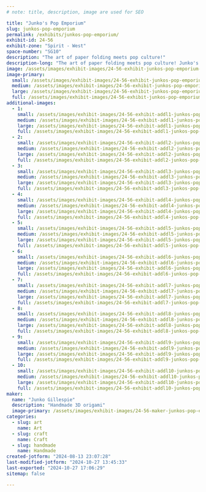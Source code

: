 ```yaml
---
# note: title, description, image are used for SEO

title: "Junko's Pop Emporium"
slug: junkos-pop-emporium
permalink: /exhibits/junkos-pop-emporium/
exhibit-id: 24-56
exhibit-zone: "Spirit - West"
space-number: "SG10"
description: "The art of paper folding meets pop culture!"
description-long: "The art of paper folding meets pop culture! Junko's Pop Emporium showcases the art of 3D origami in forms ranging from dragons to birds to movie and tv show characters! Come shop these one-of-a-kind paper sculptures, or just meet the artist and learn about 3D origami!"
image: /assets/images/exhibit-images/24-56-exhibit-junkos-pop-emporium-000-11225422-950614711656882-712807065031903800-o-large.jpg
image-primary: 
  small: /assets/images/exhibit-images/24-56-exhibit-junkos-pop-emporium-000-11225422-950614711656882-712807065031903800-o-small.jpg
  medium: /assets/images/exhibit-images/24-56-exhibit-junkos-pop-emporium-000-11225422-950614711656882-712807065031903800-o-medium.jpg
  large: /assets/images/exhibit-images/24-56-exhibit-junkos-pop-emporium-000-11225422-950614711656882-712807065031903800-o-large.jpg
  full: /assets/images/exhibit-images/24-56-exhibit-junkos-pop-emporium-000-11225422-950614711656882-712807065031903800-o-full.jpg
additional-images: 
  - 1:
    small: /assets/images/exhibit-images/24-56-exhibit-addl1-junkos-pop-emporium-14409928-1198816133503404-6054715340711696141-o-small.jpg
    medium: /assets/images/exhibit-images/24-56-exhibit-addl1-junkos-pop-emporium-14409928-1198816133503404-6054715340711696141-o-medium.jpg
    large: /assets/images/exhibit-images/24-56-exhibit-addl1-junkos-pop-emporium-14409928-1198816133503404-6054715340711696141-o-large.jpg
    full: /assets/images/exhibit-images/24-56-exhibit-addl1-junkos-pop-emporium-14409928-1198816133503404-6054715340711696141-o-full.jpg
  - 2:
    small: /assets/images/exhibit-images/24-56-exhibit-addl2-junkos-pop-emporium-311883739-5681870961864543-4793804975677787192-n-small.jpg
    medium: /assets/images/exhibit-images/24-56-exhibit-addl2-junkos-pop-emporium-311883739-5681870961864543-4793804975677787192-n-medium.jpg
    large: /assets/images/exhibit-images/24-56-exhibit-addl2-junkos-pop-emporium-311883739-5681870961864543-4793804975677787192-n-large.jpg
    full: /assets/images/exhibit-images/24-56-exhibit-addl2-junkos-pop-emporium-311883739-5681870961864543-4793804975677787192-n-full.jpg
  - 3:
    small: /assets/images/exhibit-images/24-56-exhibit-addl3-junkos-pop-emporium-312656562-5700619533323019-5322488458409365855-n-small.jpg
    medium: /assets/images/exhibit-images/24-56-exhibit-addl3-junkos-pop-emporium-312656562-5700619533323019-5322488458409365855-n-medium.jpg
    large: /assets/images/exhibit-images/24-56-exhibit-addl3-junkos-pop-emporium-312656562-5700619533323019-5322488458409365855-n-large.jpg
    full: /assets/images/exhibit-images/24-56-exhibit-addl3-junkos-pop-emporium-312656562-5700619533323019-5322488458409365855-n-full.jpg
  - 4:
    small: /assets/images/exhibit-images/24-56-exhibit-addl4-junkos-pop-emporium-372820737-6708023855915910-3402562209933750997-n-small.jpg
    medium: /assets/images/exhibit-images/24-56-exhibit-addl4-junkos-pop-emporium-372820737-6708023855915910-3402562209933750997-n-medium.jpg
    large: /assets/images/exhibit-images/24-56-exhibit-addl4-junkos-pop-emporium-372820737-6708023855915910-3402562209933750997-n-large.jpg
    full: /assets/images/exhibit-images/24-56-exhibit-addl4-junkos-pop-emporium-372820737-6708023855915910-3402562209933750997-n-full.jpg
  - 5:
    small: /assets/images/exhibit-images/24-56-exhibit-addl5-junkos-pop-emporium-448984960-7934210123297271-1631507777024473611-n-small.jpg
    medium: /assets/images/exhibit-images/24-56-exhibit-addl5-junkos-pop-emporium-448984960-7934210123297271-1631507777024473611-n-medium.jpg
    large: /assets/images/exhibit-images/24-56-exhibit-addl5-junkos-pop-emporium-448984960-7934210123297271-1631507777024473611-n-large.jpg
    full: /assets/images/exhibit-images/24-56-exhibit-addl5-junkos-pop-emporium-448984960-7934210123297271-1631507777024473611-n-full.jpg
  - 6:
    small: /assets/images/exhibit-images/24-56-exhibit-addl6-junkos-pop-emporium-58694181-2285329448185395-560516235972837376-n-small.jpg
    medium: /assets/images/exhibit-images/24-56-exhibit-addl6-junkos-pop-emporium-58694181-2285329448185395-560516235972837376-n-medium.jpg
    large: /assets/images/exhibit-images/24-56-exhibit-addl6-junkos-pop-emporium-58694181-2285329448185395-560516235972837376-n-large.jpg
    full: /assets/images/exhibit-images/24-56-exhibit-addl6-junkos-pop-emporium-58694181-2285329448185395-560516235972837376-n-full.jpg
  - 7:
    small: /assets/images/exhibit-images/24-56-exhibit-addl7-junkos-pop-emporium-img-7498-small.JPG
    medium: /assets/images/exhibit-images/24-56-exhibit-addl7-junkos-pop-emporium-img-7498-medium.JPG
    large: /assets/images/exhibit-images/24-56-exhibit-addl7-junkos-pop-emporium-img-7498-large.JPG
    full: /assets/images/exhibit-images/24-56-exhibit-addl7-junkos-pop-emporium-img-7498-full.JPG
  - 8:
    small: /assets/images/exhibit-images/24-56-exhibit-addl8-junkos-pop-emporium-img-8112-small.JPG
    medium: /assets/images/exhibit-images/24-56-exhibit-addl8-junkos-pop-emporium-img-8112-medium.JPG
    large: /assets/images/exhibit-images/24-56-exhibit-addl8-junkos-pop-emporium-img-8112-large.JPG
    full: /assets/images/exhibit-images/24-56-exhibit-addl8-junkos-pop-emporium-img-8112-full.JPG
  - 9:
    small: /assets/images/exhibit-images/24-56-exhibit-addl9-junkos-pop-emporium-img-9396-small.JPG
    medium: /assets/images/exhibit-images/24-56-exhibit-addl9-junkos-pop-emporium-img-9396-medium.JPG
    large: /assets/images/exhibit-images/24-56-exhibit-addl9-junkos-pop-emporium-img-9396-large.JPG
    full: /assets/images/exhibit-images/24-56-exhibit-addl9-junkos-pop-emporium-img-9396-full.JPG
  - 10:
    small: /assets/images/exhibit-images/24-56-exhibit-addl10-junkos-pop-emporium-img-9398-small.JPG
    medium: /assets/images/exhibit-images/24-56-exhibit-addl10-junkos-pop-emporium-img-9398-medium.JPG
    large: /assets/images/exhibit-images/24-56-exhibit-addl10-junkos-pop-emporium-img-9398-large.JPG
    full: /assets/images/exhibit-images/24-56-exhibit-addl10-junkos-pop-emporium-img-9398-full.JPG
maker: 
  name: "Junko Gillespie"
  description: "Handmade 3D origami"
  image-primary: /assets/images/exhibit-images/24-56-maker-junkos-pop-emporium-20171020-192443-medium.jpg
categories: 
  - slug: art
    name: Art
  - slug: craft
    name: Craft
  - slug: handmade
    name: Handmade
created-jotform: "2024-08-13 23:07:28"
last-modified-jotform: "2024-10-27 13:45:33"
last-exported: "2024-10-27 17:06:29"
sitemap: false

---
```

